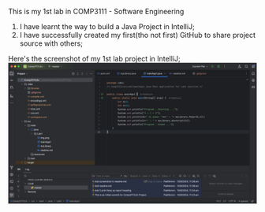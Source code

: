 
This is my 1st lab in COMP3111 - Software Engineering
1. I have learnt the way to build a Java Project in IntelliJ;
2. I have successfully created my first(tho not first) GitHub to share project source with others;

Here's the screenshot of my 1st lab project in IntelliJ;
![img_1.png](img_1.png)
